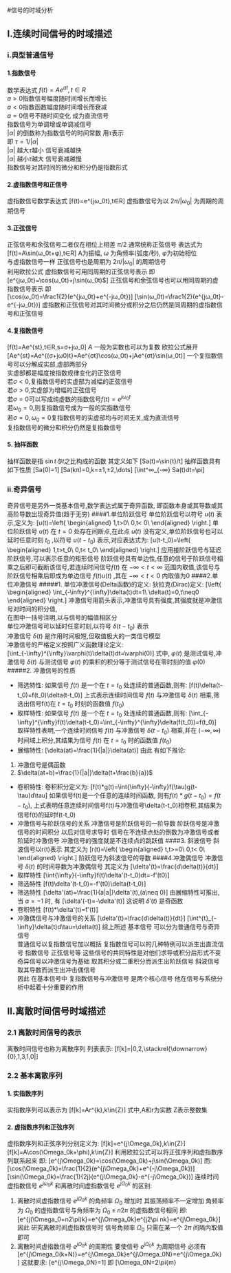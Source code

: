 #信号的时域分析
## I.连续时间信号的时域描述
### i.典型普通信号
#### 1.指数信号
数学表达式 $f(t)=Ae^{at},t∈R$</br>
$a>0$指数信号幅度随时间增长而增长</br>
$a<0$指数函数幅度随时间增长而衰减</br>
$a=0$信号不随时间变化 成为直流信号</br>
指数信号为单调增或单调减信号</br>
$|α|$ 的倒数称为指数信号的时间常数 用$τ$表示</br>
即 $τ=1/|α|$</br>
$|α|$ 越大$τ$越小 信号衰减越快</br>
$|α|$ 越小$τ$越大 信号衰减越慢</br>
指数信号对其时间的微分和积分仍是指数形式</br>
#### 2.虚指数信号和正信号
虚指数信号数学表达式
\[f(t)=e^{jω_0t},t∈R\]
虚指数信号为以 $2π/|ω_0|$ 为周期的周期信号
#### 3.正弦信号
正弦信号和余弦信号二者仅在相位上相差 $π/2$ 通常统称正弦信号 表达式为
\[f(t)=A\sin(ω_0t+φ),t∈R\]
A为振幅, $ω$ 为角频率(弧度/秒), $φ$为初始相位<br>
与虚指数信号一样 正弦信号也是周期为 $2π/|ω_0|$ 的周期信号<br>
利用欧拉公式 虚指数信号可用同周期的正弦信号表示 即<br>
\[e^{jω_0t}=\cos(ω_0t)+j\sin(ω_0t)$\]
正弦信号和余弦信号也可以用同周期的虚指数信号表示 即<br>
\[\cos(ω_0t)=\frac1{2}(e^{jω_0t}+e^{-jω_0t})\]
\[\sin(ω_0t)=\frac1{2}(e^{jω_0t}-e^{-jω_0t})\]
虚指数和正弦信号对其时间微分或积分之后仍然是同周期的虚指数信号和正弦信号
#### 4.复指数信号
\[f(t)=Ae^{st},t∈R,s=σ+jω_0\]
$A$ 一般为实数也可以为复数 欧拉公式展开
\[Ae^{st}=Ae^{(σ+jω0)t}=Ae^{σt}\cos(ω_0t)+jAe^{σt}\sin(ω_0t)\]
一个复指数信号可以分解成实部,虚部两部分<br>
实虚部都是幅度按指数规律变化的正弦信号<br>
若$σ< 0$,复指数信号的实虚部为减幅的正弦信号<br>
若$σ>0$,实虚部为增幅的正弦信号<br>
若$σ=0$可以写成纯虚数的指数信号$f(t) = e^{jω_0t}$<br>
若$ω_0=0$,则复指数信号成为一般的实指数信号<br>
若$σ=0,ω_0=0$复指数信号的实虚部均与时间无关,成为直流信号<br>
复指数信号的微分和积分仍然是复指数信号<br>
#### 5. 抽样函数
抽样函数是指 $\sin{t}与t$之比构成的函数 其定义如下
\[Sa(t)=\sin{t}/t\]
抽样函数具有如下性质
\[Sa(0)=1\]
\[Sa(kπ)=0,k=±1,±2,\dots\]
\[\int^∞_{-∞} Sa(t)dt=\pi\]
### ii.奇异信号
奇异信号是另外一类基本信号,数学表达式属于奇异函数,
即函数本身或其导数或其高阶导数出现奇异值(趋于无穷)
####1.单位阶跃信号
单位阶跃信号以符号 $u(t)$ 表示,定义为:
\[u(t)=\left\{
   \begin{aligned}
   1,t>0\\
   0,t< 0\\
   \end{aligned}
  \right.\]
单位阶跃信号 $u(t)$ 在 $t=0$ 处存在间断点,在此点 $u(t)$ 没有定义,单位阶跃信号也可以延时任意时刻 $t_0$ ,以符号 $u(t-t_0)$ 表示,对应表达式为:
\[u(t-t_0)=\left\{
  \begin{aligned}
  1,t>t_0\\
  0,t< t_0\\
  \end{aligned}
 \right.\]
应用接阶跃信号与延迟阶跃信号,可以表示任意的矩形信号
阶跃信号具有单边性,任意的信号于阶跃信号相乘之后即可截断该信号,若连续时间信号$f(t)$ 在 $-\infty< t<\infty$ 范围内取值,该信号与阶跃信号相乘后即成为单边信号 $f(t)u(t)$ ,其在 $-\infty< t< 0$ 内取值为0
####2.单位冲激信号
#####1. 单位冲激信号(Delta函数)的定义:
狄拉克(Dirac)定义:
\[\left\{
  \begin{aligned}
  \int_{-\infty}^{\infty}\delta(t)dt=1\\
  \delta(t)=0,t\neq0
  \end{aligned}
  \right.\]
冲激信号用箭头表示,冲激信号具有强度,其强度就是冲激信号对时间的积分值,<br>
在图中一括号注明,以与信号的幅值相区分<br>
单位冲激信号可以延时任意时刻,以符号 $\delta(t-t_0)$ 表示<br>
冲激信号 $\delta(t)$ 是作用时间极短,但取值极大的一类信号模型<br>
冲激信号的严格定义按照广义函数理论定义:<br>
\[\int_{-\infty}^{\infty}\varphi(t)\delta(t)dt=\varphi(0)\]
式中, $\varphi(t)$ 是测试信号,冲激信号 $\delta(t)$ 与测试信号 $\varphi(t)$ 的乘积的积分等于测试信号在零时刻的值 $\varphi(0)$
#####2. 冲激信号的性质
- 筛选特性: 如果信号 $f(t)$ 是一个在 $t=t_0$ 处连续的普通函数,则有:
\[f(t)\delta(t-t_0)=f(t_0)\delta(t-t_0)\]
上式表示连续时间信号 $f(t)$ 与冲激信号 $\delta(t)$ 相乘,筛选出信号f(t)在 $t=t_0$ 时刻的函数值 $f(t_0)$
- 取样特性: 如果信号 $f(t)$ 是一个在 $t=t_0$ 处连续的普通函数,则有:
\[\int_{-\infty}^{\infty}f(t)\delta(t-t_0)=\int_{-\infty}^{\infty}\delta(f(t_0))=f(t_0)\]
取样特性表明,一个连续时间信号 $f(t)$ 与冲激信号 $\delta(t-t_0)$ 相乘,并在 $(-\infty, \infty)$ 时间域上积分,其结果为信号 $f(t)$ 在 $t=t_0$ 时的函数值 $f(t_0)$
- 展缩特性:
\[\delta(at)=\frac{1}{|a|}\delta(at)\]
由此 有如下推论:
1. 冲激信号是偶函数
2. $\delta(at+b)=\frac{1}{|a|}\delta(t+\frac{b}{a})$
- 卷积特性: 卷积积分定义为:
\[f(t)*g(t)=\int{\infty}{-\infty}f(\tau)g(t-\tau)d\tau\]
如果信号f(t)是一个任意的连续时间函数, 则有$f(t)*g(t-t_0)=f(t-t_0)$, 上式表明任意连续时间信号f(t)与冲激信号\delta(t-t_0)相卷积,其结果为信号f(t)的延时f(t-t_0)
- 冲激信号与阶跃信号的关系 冲激信号是阶跃信号的一阶导数 阶跃信号是冲激信号的时间积分 以后对信号求导时 信号在不连续点处的倒数为冲激信号或者阶延时冲激信号 冲激信号的强度就是不连续点的跳跃值
####3. 斜波信号
斜波信号以r(t)表示 其定义为
\[r(t)=\left\{
  \begin{aligned}
  t,t>=0\\
  0,t< 0\\
  \end{aligned}
 \right.\]
阶跃信号为斜波信号的导数
####4.冲激偶信号
冲激信号 $\delta(t)$ 的时间导数为冲激偶信号 其定义为
\[\delta'(t)=\frac{d\delta(t)}{dt}\]
- 取样特性
\[\int{\infty}{-\infty}f(t)\delta'(t-t_0)dt=-f'(t0)\]
- 筛选特性
\[f(t)\delta'(t-t_0)=-f'(t0)\delta(t-t_0)\]
- 筛选特性
\[\delta'(at)=\frac{1}{a|a|}\delta'(t),(a\neq 0)\]
由展缩特性可推出,当 $a=-1$ 时, 有
\[\delta'(-t)=-\delta'(t)\]
这说明 $\delta'(t)$ 是奇函数
- 卷积特性
\[f(t)*\delta'(t)=f'(t)\]
- 冲激偶信号与冲激信号的关系
\[\delta'(t)=\frac{d\delta(t)}{dt}\]
\[\int^{t}_{-\infty}\delta(t)d\tau=\delta(t)\]
综上所述 基本信号 可以分为普通信号与奇异信号<br>
普通信号以复指数信号加以概括 复指数信号可以的几种特例可以派生出直流信号 指数信号 正弦信号等 这些信号的共同特性是对他们求导或积分后形式不变<br>
奇异信号以冲激信号为基础 取其积分或二重积分而派生出阶跃信号 斜波信号 取其导数而派生出冲击偶信号<br>
因此 在基本信号中 复指数信号与冲激信号 是两个核心信号 他在信号与系统分析中起着十分重要的作用
## II.离散时间信号时域描述
### 2.1 离散时间信号的表示
离散时间信号也称为离散序列 列表表示:
\[f[k]=|0,2,\stackrel{\downarrow}{0},1,3,1,0|\]
### 2.2 基本离散序列
#### 1. 实指数序列
实指数序列可以表示为
\[f[k]=Ar^{k},k\in{Z}\]
式中,A和r为实数 Z表示整数集
#### 2. 虚指数序列和正弦序列
虚指数序列和正弦序列分别定义为:
\[f[k]=e^{j\Omega_0k},k\in{Z}\]
\[f[k]=A\cos(\Omega_0k+\phi),k\in{Z}\]
利用欧拉公式可以将正弦序列和虚指数序列联系起来 即:
\[e^{j\Omega_0k}=\cos(\Omega_0k)+j\sin(\Omega_0k)\]
而:
\[\cos(\Omega_0k)=\frac{1}{2}(e^{j\Omega_0k}+e^{-j\Omega_0k})\]
\[\sin(\Omega_0k)=\frac{1}{2j}(e^{j\Omega_0k}-e^{-j\Omega_0k})\]
连续时间虚指数信号 $e^{j\omega_0k}$ 和离散时间虚指数信号 $e^{j\Omega_0k}$ 的区别:
1. 离散时间虚指数信号 $e^{j\Omega_0k}$ 的角频率 $\Omega_0$ 增加时 其振荡频率不一定增加 角频率为 $\Omega_0$ 的虚指数信号与角频率为 $\Omega_0\pm n2\pi$ 的虚指数信号相同 即:
\[e^{j(\Omega_0+n2\pi)k}=e^{j\Omega_0k}e^{j2\pi nk}=e^{j\Omega_0k}\]
因此 研究离散时间虚指数信号时 信号角频率 $\Omega_0$ 只需在某一个 $2\pi$ 间隔内取值即可
2. 离散时间虚指数信号 $e^{j\Omega_0k}$ 的周期性 要使信号 $e^{j\Omega_0k}$ 为周期信号 必须有
\[e^{j\Omega_0(k+N)}=e^{j\Omega_0k}e^{j\Omega_0N}=e^{j\Omega_0k}\]
这就要求:
\[e^{j\Omega_0N}=1\]
即
\[\Omega_0N=2\pi{m}

